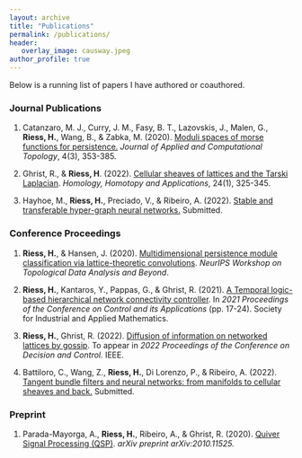 ```yaml
---
layout: archive
title: "Publications"
permalink: /publications/
header: 
   overlay_image: causway.jpeg
author_profile: true
---
```


Below is a running list of papers I have authored or coauthored.

### Journal Publications

1. Catanzaro, M. J., Curry, J. M., Fasy, B. T., Lazovskis, J., Malen, G., **Riess, H.**, Wang, B., & Zabka, M. (2020). [Moduli spaces of morse functions for persistence.](https://link.springer.com/article/10.1007/s41468-020-00055-x) _Journal of Applied and Computational Topology_, 4(3), 353-385.

2. Ghrist, R., & **Riess, H**. (2022). [Cellular sheaves of lattices and the Tarski Laplacian](https://hansriess.com/files/tarski-laplacian.pdf). _Homology, Homotopy and Applications_, 24(1), 325-345.

3. Hayhoe, M., **Riess, H.**, Preciado, V., & Ribeiro, A. (2022). [Stable and transferable hyper-graph neural networks.](https://arxiv.org/pdf/2211.06513.pdf) Submitted.

### Conference Proceedings

1. **Riess, H.**, & Hansen, J. (2020). [Multidimensional persistence module classification via lattice-theoretic convolutions](https://arxiv.org/pdf/2011.14057.pdf). _NeurIPS Workshop on Topological Data Analysis and Beyond_.

2. **Riess, H.**, Kantaros, Y., Pappas, G., & Ghrist, R. (2021). [A Temporal logic-based hierarchical network connectivity controller](https://epubs.siam.org/doi/abs/10.1137/1.9781611976847.3). In _2021 Proceedings of the Conference on Control and its Applications_ (pp. 17-24). Society for Industrial and Applied Mathematics.

3. **Riess, H.**, Ghrist, R. (2022). [Diffusion of information on networked lattices by gossip](https://arxiv.org/pdf/2204.00167.pdf). To appear in _2022 Proceedings of the Conference on Decision and Control._ IEEE.

4. Battiloro, C., Wang, Z., **Riess, H.**, Di Lorenzo, P., & Ribeiro, A. (2022). [Tangent bundle filters and neural networks: from manifolds to cellular sheaves and back.](https://arxiv.org/pdf/2210.15058.pdf) Submitted.

### Preprint

1. Parada-Mayorga, A., **Riess, H.**, Ribeiro, A., & Ghrist, R. (2020). [Quiver Signal Processing (QSP)](https://arxiv.org/pdf/2010.11525.pdf). _arXiv preprint arXiv:2010.11525._